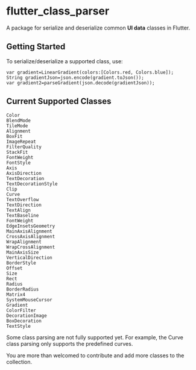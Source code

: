 # flutter_class_parser

A package for serialize and deserialize common **UI data** classes in Flutter.

## Getting Started

To serialize/deserialize a supported class, use:
```
var gradient=LinearGradient(colors:[Colors.red, Colors.blue]);
String gradientJson=json.encode(gradient.toJson());
var gradient2=parseGradient(json.decode(gradientJson));
```

## Current Supported Classes

```
Color
BlendMode
TileMode
Alignment
BoxFit
ImageRepeat
FilterQuality
StackFit
FontWeight
FontStyle
Axis
AxisDirection
TextDecoration
TextDecorationStyle
Clip
Curve
TextOverflow
TextDirection
TextAlign
TextBaseline
FontWeight
EdgeInsetsGeometry
MainAxisAlignment
CrossAxisAlignment
WrapAlignment
WrapCrossAlignment
MainAxisSize
VerticalDirection
BorderStyle
Offset
Size
Rect
Radius
BorderRadius
Matrix4
SystemMouseCursor
Gradient
ColorFilter
DecorationImage
BoxDecoration
TextStyle
```

Some class parsing are not fully supported yet. For example,
the Curve class parsing only supports the predefined curves.

You are more than welcomed to contribute and add more classes to the collection.